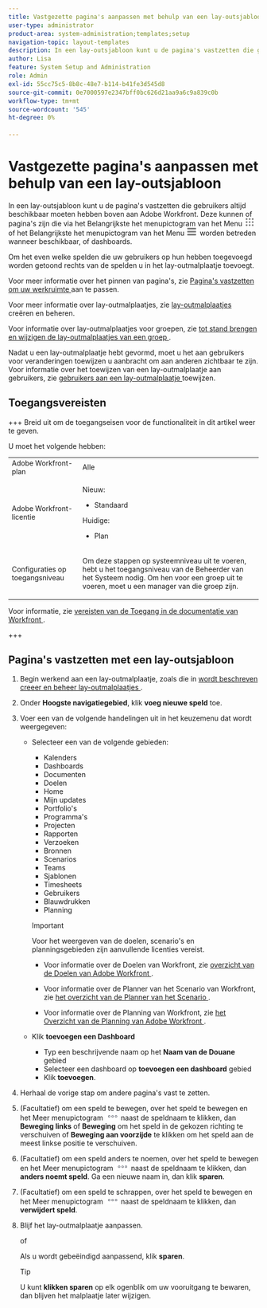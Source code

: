 ```yaml
---
title: Vastgezette pagina's aanpassen met behulp van een lay-outsjabloon
user-type: administrator
product-area: system-administration;templates;setup
navigation-topic: layout-templates
description: In een lay-outsjabloon kunt u de pagina's vastzetten die gebruikers altijd beschikbaar moeten hebben boven aan Adobe Workfront. Dit kunnen pagina's zijn die via het hoofdmenu of dashboards worden benaderd.
author: Lisa
feature: System Setup and Administration
role: Admin
exl-id: 55cc75c5-8b8c-48e7-b114-b41fe3d545d8
source-git-commit: 0e7000597e2347bff0bc626d21aa9a6c9a839c0b
workflow-type: tm+mt
source-wordcount: '545'
ht-degree: 0%

---
```


# Vastgezette pagina&#39;s aanpassen met behulp van een lay-outsjabloon

In een lay-outsjabloon kunt u de pagina&#39;s vastzetten die gebruikers altijd beschikbaar moeten hebben boven aan Adobe Workfront. Deze kunnen of pagina&#39;s zijn die via het Belangrijkste het menupictogram van het Menu ![ Belangrijkste ](assets/main-menu-icon.png) of het Belangrijkste het menupictogram van het Menu ![ ](assets/main-menu-icon-left-nav.png) worden betreden wanneer beschikbaar, of dashboards.

Om het even welke spelden die uw gebruikers op hun hebben toegevoegd worden getoond rechts van de spelden u in het lay-outmalplaatje toevoegt.

Voor meer informatie over het pinnen van pagina&#39;s, zie [ Pagina&#39;s vastzetten om uw werkruimte ](../../../workfront-basics/the-new-workfront-experience/pin-pages.md) aan te passen.

Voor meer informatie over lay-outmalplaatjes, zie [ lay-outmalplaatjes ](../../../administration-and-setup/customize-workfront/use-layout-templates/create-and-manage-layout-templates.md) creëren en beheren.

Voor informatie over lay-outmalplaatjes voor groepen, zie [ tot stand brengen en wijzigen de lay-outmalplaatjes van een groep ](../../../administration-and-setup/manage-groups/work-with-group-objects/create-and-modify-a-groups-layout-templates.md).

Nadat u een lay-outmalplaatje hebt gevormd, moet u het aan gebruikers voor veranderingen toewijzen u aanbracht om aan anderen zichtbaar te zijn. Voor informatie over het toewijzen van een lay-outmalplaatje aan gebruikers, zie [ gebruikers aan een lay-outmalplaatje ](../use-layout-templates/assign-users-to-layout-template.md) toewijzen.

## Toegangsvereisten

+++ Breid uit om de toegangseisen voor de functionaliteit in dit artikel weer te geven.

U moet het volgende hebben:

<table style="table-layout:auto"> 
 <col> 
 <col> 
 <tbody> 
  <tr> 
   <td role="rowheader">Adobe Workfront-plan</td> 
   <td>Alle</td> 
  </tr> 
  <tr> 
   <td role="rowheader">Adobe Workfront-licentie</td> 
   <td> 
      <p>Nieuw:</p>
         <ul>
         <li><p>Standaard</p></li>
         </ul>
      <p>Huidige:</p>
         <ul>
         <li><p>Plan</p></li>
         </ul>
   </td>
  </tr> 
  <tr> 
   <td role="rowheader">Configuraties op toegangsniveau</td> 
   <td> <p>Om deze stappen op systeemniveau uit te voeren, hebt u het toegangsniveau van de Beheerder van het Systeem nodig.
Om hen voor een groep uit te voeren, moet u een manager van die groep zijn.</p> </td> 
  </tr> 
 </tbody> 
</table>

Voor informatie, zie [ vereisten van de Toegang in de documentatie van Workfront ](/help/quicksilver/administration-and-setup/add-users/access-levels-and-object-permissions/access-level-requirements-in-documentation.md).

+++

## Pagina&#39;s vastzetten met een lay-outsjabloon

1. Begin werkend aan een lay-outmalplaatje, zoals die in [ wordt beschreven creeer en beheer lay-outmalplaatjes ](../../../administration-and-setup/customize-workfront/use-layout-templates/create-and-manage-layout-templates.md).
1. Onder **Hoogste navigatiegebied**, klik **voeg nieuwe speld** toe.

1. Voer een van de volgende handelingen uit in het keuzemenu dat wordt weergegeven:

   * Selecteer een van de volgende gebieden:

      * Kalenders
      * Dashboards
      * Documenten
      * Doelen
      * Home
      * Mijn updates
      * Portfolio&#39;s
      * Programma&#39;s
      * Projecten
      * Rapporten
      * Verzoeken
      * Bronnen
      * Scenarios
      * Teams
      * Sjablonen
      * Timesheets
      * Gebruikers
      * Blauwdrukken
      * Planning

     >[!IMPORTANT]
     >
     >Voor het weergeven van de doelen, scenario&#39;s en planningsgebieden zijn aanvullende licenties vereist.
     >
     >* Voor informatie over de Doelen van Workfront, zie [ overzicht van de Doelen van Adobe Workfront ](../../../workfront-goals/goal-management/wf-goals-overview.md).
     >
     >* Voor informatie over de Planner van het Scenario van Workfront, zie [ het overzicht van de Planner van het Scenario ](../../../scenario-planner/scenario-planner-overview.md).
     >
     >* Voor informatie over de Planning van Workfront, zie [ het Overzicht van de Planning van Adobe Workfront ](/help/quicksilver/planning/general/planning-overview.md).

   * Klik **toevoegen een Dashboard**
      * Typ een beschrijvende naam op het <!--**Quick link name**-->**Naam van de Douane** gebied
      * Selecteer een dashboard op **toevoegen een dashboard** gebied <!-- dropdown for existing or canvas dashboard, called "Choose a dashboard" now -->
      * Klik **toevoegen**.

1. Herhaal de vorige stap om andere pagina&#39;s vast te zetten.

1. (Facultatief) om een speld te bewegen, over het speld te bewegen en het Meer menupictogram ![ Meer pictogram ](assets/more-icon.png) naast de speldnaam te klikken, dan **Beweging links** of **Beweging** om het speld in de gekozen richting te verschuiven of **Beweging aan voorzijde** te klikken om het speld aan de meest linkse positie te verschuiven.

1. (Facultatief) om een speld anders te noemen, over het speld te bewegen en het Meer menupictogram ![ Meer pictogram ](assets/more-icon.png) naast de speldnaam te klikken, dan **anders noemt speld**. Ga een nieuwe naam in, dan klik **sparen**.

1. (Facultatief) om een speld te schrappen, over het speld te bewegen en het Meer menupictogram ![ Meer pictogram ](assets/more-icon.png) naast de speldnaam te klikken, dan **verwijdert speld**.

1. Blijf het lay-outmalplaatje aanpassen.

   of

   Als u wordt gebeëindigd aanpassend, klik **sparen**.

   >[!TIP]
   >
   >U kunt **klikken sparen** op elk ogenblik om uw vooruitgang te bewaren, dan blijven het malplaatje later wijzigen.
